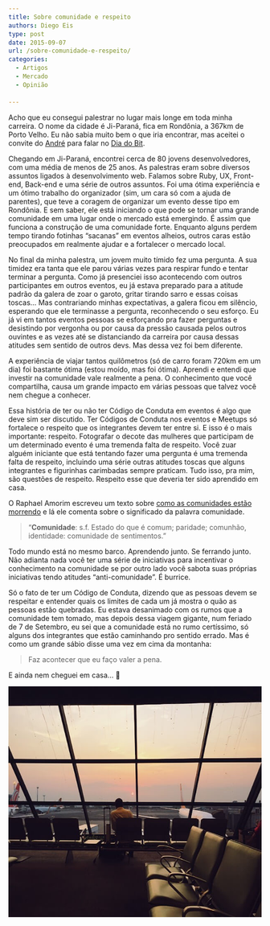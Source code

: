 ```yaml
---
title: Sobre comunidade e respeito
authors: Diego Eis
type: post
date: 2015-09-07
url: /sobre-comunidade-e-respeito/
categories:
  - Artigos
  - Mercado
  - Opinião

---
```

Acho que eu consegui palestrar no lugar mais longe em toda minha carreira. O nome da cidade é Ji-Paraná, fica em Rondônia, a 367km de Porto Velho. Eu não sabia muito bem o que iria encontrar, mas aceitei o convite do [André][1] para falar no [Dia do Bit][2].

Chegando em Ji-Paraná, encontrei cerca de 80 jovens desenvolvedores, com uma média de menos de 25 anos. As palestras eram sobre diversos assuntos ligados à desenvolvimento web. Falamos sobre Ruby, UX, Front-end, Back-end e uma série de outros assuntos. Foi uma ótima experiência e um ótimo trabalho do organizador (sim, um cara só com a ajuda de parentes), que teve a coragem de organizar um evento desse tipo em Rondônia. E sem saber, ele está iniciando o que pode se tornar uma grande comunidade em uma lugar onde o mercado está emergindo. É assim que funciona a construção de uma comunidade forte. Enquanto alguns perdem tempo tirando fotinhas &#8220;sacanas&#8221; em eventos alheios, outros caras estão preocupados em realmente ajudar e a fortalecer o mercado local.

No final da minha palestra, um jovem muito tímido fez uma pergunta. A sua timidez era tanta que ele parou várias vezes para respirar fundo e tentar terminar a pergunta. Como já presenciei isso acontecendo com outros participantes em outros eventos, eu já estava preparado para a atitude padrão da galera de zoar o garoto, gritar tirando sarro e essas coisas toscas&#8230; Mas contrariando minhas expectativas, a galera ficou em silêncio, esperando que ele terminasse a pergunta, reconhecendo o seu esforço. Eu já vi em tantos eventos pessoas se esforçando pra fazer perguntas e desistindo por vergonha ou por causa da pressão causada pelos outros ouvintes e as vezes até se distanciando da carreira por causa dessas atitudes sem sentido de outros devs. Mas dessa vez foi bem diferente.

A experiência de viajar tantos quilômetros (só de carro foram 720km em um dia) foi bastante ótima (estou moído, mas foi ótima). Aprendi e entendi que investir na comunidade vale realmente a pena. O conhecimento que você compartilha, causa um grande impacto em várias pessoas que talvez você nem chegue a conhecer.

Essa história de ter ou não ter Código de Conduta em eventos é algo que deve sim ser discutido. Ter Códigos de Conduta nos eventos e Meetups só fortalece o respeito que os integrantes devem ter entre si. E isso é o mais importante: respeito. Fotografar o decote das mulheres que participam de um determinado evento é uma tremenda falta de respeito. Você zuar alguém iniciante que está tentando fazer uma pergunta é uma tremenda falta de respeito, incluindo uma série outras atitudes toscas que alguns integrantes e figurinhas carimbadas sempre praticam. Tudo isso, pra mim, são questões de respeito. Respeito esse que deveria ter sido aprendido em casa.

O Raphael Amorim escreveu um texto sobre [como as comunidades estão morrendo][3] e lá ele comenta sobre o significado da palavra comunidade. 

> &#8220;**Comunidade**: s.f. Estado do que é comum; paridade; comunhão, identidade: comunidade de sentimentos.&#8221;

Todo mundo está no mesmo barco. Aprendendo junto. Se ferrando junto. Não adianta nada você ter uma série de iniciativas para incentivar o conhecimento na comunidade se por outro lado você sabota suas próprias iniciativas tendo atitudes &#8220;anti-comunidade&#8221;. É burrice.

Só o fato de ter um Código de Conduta, dizendo que as pessoas devem se respeitar e entender quais os limites de cada um já mostra o quão as pessoas estão quebradas. Eu estava desanimado com os rumos que a comunidade tem tomado, mas depois dessa viagem gigante, num feriado de 7 de Setembro, eu sei que a comunidade está no rumo certíssimo, só alguns dos integrantes que estão caminhando pro sentido errado. Mas é como um grande sábio disse uma vez em cima da montanha:

> Faz acontecer que eu faço valer a pena.

E ainda nem cheguei em casa&#8230; 🙂

<img src="https://raw.githubusercontent.com/diegoeis/tableless-static-images/master/2015/09/image.jpeg" alt="Processed with VSCOcam with s5 preset" width="612" height="459" class="size-full wp-image-51196" />

 [1]: https://twitter.com/andrebetiolo
 [2]: http://diadobit.com.br/
 [3]: https://medium.com/@raphamorim/as-comunidades-estão-morrendo-ad72d6616674